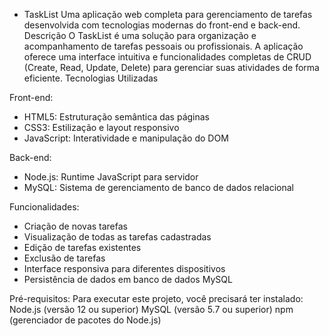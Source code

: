 - TaskList
Uma aplicação web completa para gerenciamento de tarefas desenvolvida com tecnologias modernas do front-end e back-end.
Descrição
O TaskList é uma solução para organização e acompanhamento de tarefas pessoais ou profissionais. A aplicação oferece uma interface intuitiva e funcionalidades completas de CRUD (Create, Read, Update, Delete) para gerenciar suas atividades de forma eficiente.
Tecnologias Utilizadas

Front-end:
- HTML5: Estruturação semântica das páginas
- CSS3: Estilização e layout responsivo
- JavaScript: Interatividade e manipulação do DOM

Back-end:
- Node.js: Runtime JavaScript para servidor
- MySQL: Sistema de gerenciamento de banco de dados relacional

Funcionalidades:
- Criação de novas tarefas
- Visualização de todas as tarefas cadastradas
- Edição de tarefas existentes
- Exclusão de tarefas
- Interface responsiva para diferentes dispositivos
- Persistência de dados em banco de dados MySQL

Pré-requisitos:
Para executar este projeto, você precisará ter instalado:
Node.js (versão 12 ou superior)
MySQL (versão 5.7 ou superior)
npm (gerenciador de pacotes do Node.js)
